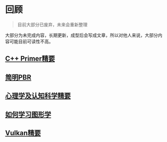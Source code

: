 # 回顾

> 目前大部分已废弃，未来会重新整理

大部分为未完成内容，长期更新，成型后会写成文章，所以对他人来说，大部分内容可能目前可读性不高。

## [C++ Primer精要](C++Primer精要.md)

## [简明PBR](简明PBR.md)

## [心理学及认知科学精要](心理学及认知科学精要.md)

## [如何学习图形学](如何自学计算机图形学.md)

## [Vulkan精要](vulkan精要.md)